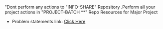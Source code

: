 "Dont perform any actions to "INFO-SHARE" Repository .Perform all your project actions in "PROJECT-BATCH **" Repo
 Resources for Major Project
* Problem statements link: [Click Here](https://docs.google.com/spreadsheets/d/10HpgHHeFS9M9YDN02oBm1jBcBvqoIwvtOhmRu_jOxgk/edit?usp=sharing)
